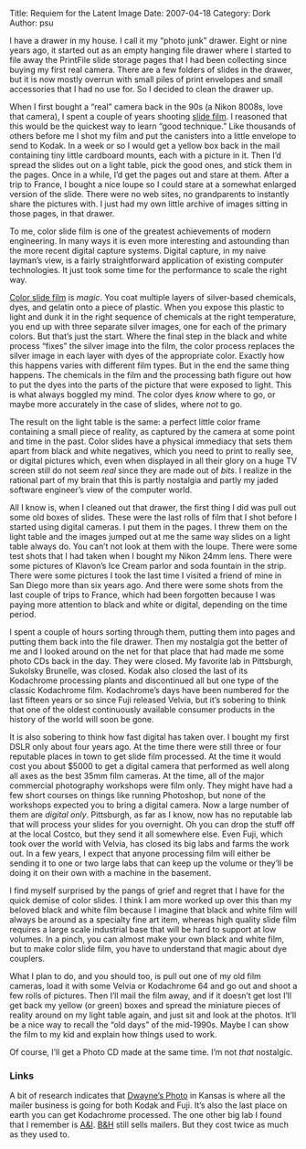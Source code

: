 Title: Requiem for the Latent Image
Date: 2007-04-18
Category: Dork
Author: psu

<p>I have a drawer in my house. I call it my &#8220;photo junk&#8221; drawer. Eight or nine years ago, it started out as an empty hanging file drawer where I started to file away the PrintFile slide storage pages that I had been collecting since buying my first real camera. There are a few folders of slides in the drawer, but it is now mostly overrun with small piles of print envelopes and small accessories that I had no use for. So I decided to clean the drawer up.</p>
<p><span id="more-831"></span><a></a></p>
<p>When I first bought a &#8220;real&#8221; camera back in the 90s (a Nikon 8008s, love that camera), I spent a couple of years shooting <a href="http://en.wikipedia.org/wiki/Photographic_film">slide film</a>. I reasoned that this would be the quickest way to learn &#8220;good technique.&#8221; Like thousands of others before me I shot my film and put the canisters into a little envelope to send to Kodak. In a week or so I would get a yellow box back in the mail containing tiny little cardboard mounts, each with a picture in it. Then I&#8217;d spread the slides out on a light table, pick the good ones, and stick them in the pages. Once in a while, I&#8217;d get the pages out and stare at them. After a trip to France, I bought a nice loupe so I could stare at a somewhat enlarged version of the slide. There were no web sites, no grandparents to instantly share the pictures with. I just had my own little archive of images sitting in those pages, in that drawer.</p>
<p>To me, color slide film is one of the greatest achievements of modern engineering. In many ways it is even more interesting and astounding than the more recent digital capture systems. Digital capture, in my naive layman&#8217;s view, is a fairly straightforward application of existing computer technologies. It just took some time for the performance to scale the right way.</p>
<p><a href="http://en.wikipedia.org/wiki/Color_reversal_film">Color slide film</a> is <em>magic</em>. You coat multiple layers of silver-based chemicals, dyes, and gelatin onto a piece of plastic. When you expose this plastic to light and dunk it in the right sequence of chemicals at the right temperature, you end up with three separate silver images, one for each of the primary colors. But that&#8217;s just the start. Where the final step in the black and white process &#8220;fixes&#8221; the silver image into the film, the color process replaces the silver image in each layer with dyes of the appropriate color. Exactly how this happens varies with different film types. But in the end the same thing happens. The chemicals in the film and the processing bath figure out how to put the dyes into the parts of the picture that were exposed to light. This is what always boggled my mind. The color dyes <em>know</em> where to go, or maybe more accurately in the case of slides, where <em>not</em> to go.</p>
<p>The result on the light table is the same: a perfect little color frame containing a small piece of reality, as captured by the camera at some point and time in the past. Color slides have a physical immediacy that sets them apart from black and white negatives, which you need to print to really see, or digital pictures which, even when displayed in all their glory on a huge TV screen still do not seem <em>real</em> since they are made out of <em>bits</em>. I realize in the rational part of my brain that this is partly nostalgia and partly my jaded software engineer&#8217;s view of the computer world.</p>
<p>All I know is, when I cleaned out that drawer, the first thing I did was pull out some old boxes of slides. These were the last rolls of film that I shot before I started using digital cameras. I put them in the pages. I threw them on the light table and the images jumped out at me the same way slides on a light table always do. You can&#8217;t not look at them with the loupe. There were some test shots that I had taken when I bought my Nikon 24mm lens. There were some pictures of Klavon&#8217;s Ice Cream parlor and soda fountain in the strip. There were some pictures I took the last time I visited a friend of mine in San Diego more than six years ago. And there were some shots from the last couple of trips to France, which had been forgotten because I was paying more attention to black and white or digital, depending on the time period.</p>
<p>I spent a couple of hours sorting through them, putting them into pages and putting them back into the file drawer. Then my nostalgia got the better of me and I looked around on the net for that place that had made me some photo CDs back in the day. They were closed. My favorite lab in Pittsburgh, Sukolsky Brunelle, was closed. Kodak also closed the last of its Kodachrome processing plants and discontinued all but one type of the classic Kodachrome film. Kodachrome&#8217;s days have been numbered for the last fifteen years or so since Fuji released Velvia, but it&#8217;s sobering to think that one of the oldest continuously available consumer products in the history of the world will soon be gone.</p>
<p>It is also sobering to think how fast digital has taken over. I bought my first DSLR only about four years ago. At the time there were still three or four reputable places in town to get slide film processed. At the time it would cost you about $5000 to get a digital camera that performed as well along all axes as the best 35mm film cameras. At the time, all of the major commercial photography workshops were film only. They might have had a few short courses on things like running Photoshop, but none of the workshops expected you to bring a digital camera. Now a large number of them are <em>digital only</em>. Pittsburgh, as far as I know, now has no reputable lab that will process your slides for you overnight. Oh you can drop the stuff off at the local Costco, but they send it all somewhere else. Even Fuji, which took over the world with Velvia, has closed its big labs and farms the work out. In a few years, I expect that anyone processing film will either be sending it to one or two large labs that can keep up the volume or they&#8217;ll be doing it on their own with a machine in the basement.</p>
<p>I find myself surprised by the pangs of grief and regret that I have for the quick demise of color slides. I think I am more worked up over this than my beloved black and white film because I imagine that black and white film will always be around as a specialty fine art item, whereas high quality slide film requires a large scale industrial base that will be hard to support at low volumes. In a pinch, you can almost make your own black and white film, but to make color slide film, you have to understand that magic about dye couplers.</p>
<p>What I plan to do, and you should too, is pull out one of my old film cameras, load it with some Velvia or Kodachrome 64 and go out and shoot a few rolls of pictures. Then I&#8217;ll mail the film away, and if it doesn&#8217;t get lost I&#8217;ll get back my yellow (or green) boxes and spread the miniature pieces of reality around on my light table again, and just sit and look at the photos. It&#8217;ll be a nice way to recall the &#8220;old days&#8221; of the mid-1990s. Maybe I can show the film to my kid and explain how things used to work.</p>
<p>Of course, I&#8217;ll get a Photo CD made at the same time. I&#8217;m not <em>that</em> nostalgic.</p>
<h3>Links</h3>
<p>A bit of research indicates that <a href="http://www.dwaynesphoto.com/">Dwayne&#8217;s Photo</a> in Kansas is where all the mailer business is going for both Kodak and Fuji. It&#8217;s also the last place on earth you can get Kodachrome processed. The one other big lab I found that I remember is <a href="http://aandi.com/">A&#038;I</a>. <a href="http://www.bhphotovideo.com/">B&#038;H</a> still sells mailers. But they cost twice as much as they used to.</p>